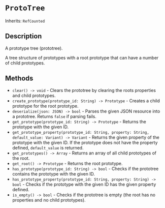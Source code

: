 # `ProtoTree`

Inherits: `RefCounted`

## Description

A prototype tree (prototree).

A tree structure of prototypes with a root prototype that can have a number of child prototypes.

## Methods

* `clear() -> void` - Clears the prototree by clearing the roots properties and child prototypes.
* `create_prototype(prototype_id: String) -> Prototype` - Creates a child prototype for the root prototype.
* `deserialize(json: JSON) -> bool` - Parses the given JSON resource into a prototree. Returns `false` if parsing fails.
* `get_prototype(prototype_id: String) -> Prototype` - Returns the prototype with the given ID.
* `get_prototype_property(prototype_id: String, property: String, default_value: Variant) -> Variant` - Returns the given property of the prototype with the given ID. If the prototype does not have the property defined, `default_value` is returned.
* `get_prototypes() -> Array` - Returns an array of all child prototypes of the root.
* `get_root() -> Prototype` - Returns the root prototype.
* `has_prototype(prototype_id: String) -> bool` - Checks if the prototree contains the prototype with the given ID.
* `has_prototype_property(prototype_id: String, property: String) -> bool` - Checks if the prototype with the given ID has the given property defined.
* `is_empty() -> bool` - Checks if the prototree is empty (the root has no properties and no child prototypes).

